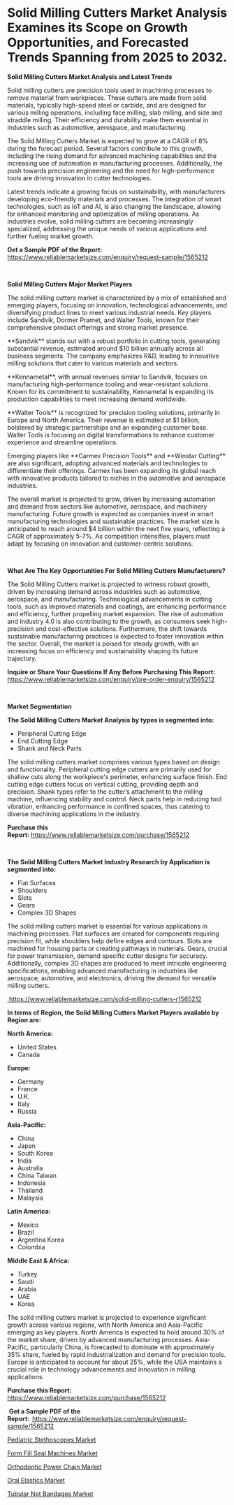 <p><h1>Solid Milling Cutters Market Analysis Examines its Scope on Growth Opportunities, and Forecasted Trends Spanning from 2025 to 2032.</h1></p><p><strong>Solid Milling Cutters Market Analysis and Latest Trends</strong></p>
<p><p>Solid milling cutters are precision tools used in machining processes to remove material from workpieces. These cutters are made from solid materials, typically high-speed steel or carbide, and are designed for various milling operations, including face milling, slab milling, and side and straddle milling. Their efficiency and durability make them essential in industries such as automotive, aerospace, and manufacturing.</p><p>The Solid Milling Cutters Market is expected to grow at a CAGR of 8% during the forecast period. Several factors contribute to this growth, including the rising demand for advanced machining capabilities and the increasing use of automation in manufacturing processes. Additionally, the push towards precision engineering and the need for high-performance tools are driving innovation in cutter technologies. </p><p>Latest trends indicate a growing focus on sustainability, with manufacturers developing eco-friendly materials and processes. The integration of smart technologies, such as IoT and AI, is also changing the landscape, allowing for enhanced monitoring and optimization of milling operations. As industries evolve, solid milling cutters are becoming increasingly specialized, addressing the unique needs of various applications and further fueling market growth.</p></p>
<p><strong>Get a Sample PDF of the Report:&nbsp;</strong> <a href="https://www.reliablemarketsize.com/enquiry/request-sample/1565212?utm_campaign=3447&utm_medium=2&utm_source=Github&utm_content=ia&utm_term=08042025&utm_id=solid-milling-cutters">https://www.reliablemarketsize.com/enquiry/request-sample/1565212</a></p>
<p>&nbsp;</p>
<p><strong>Solid Milling Cutters Major Market Players</strong></p>
<p><p>The solid milling cutters market is characterized by a mix of established and emerging players, focusing on innovation, technological advancements, and diversifying product lines to meet various industrial needs. Key players include Sandvik, Dormer Pramet, and Walter Tools, known for their comprehensive product offerings and strong market presence.</p><p>**Sandvik** stands out with a robust portfolio in cutting tools, generating substantial revenue, estimated around $10 billion annually across all business segments. The company emphasizes R&D, leading to innovative milling solutions that cater to various materials and sectors. </p><p>**Kennametal**, with annual revenues similar to Sandvik, focuses on manufacturing high-performance tooling and wear-resistant solutions. Known for its commitment to sustainability, Kennametal is expanding its production capabilities to meet increasing demand worldwide.</p><p>**Walter Tools** is recognized for precision tooling solutions, primarily in Europe and North America. Their revenue is estimated at $1 billion, bolstered by strategic partnerships and an expanding customer base. Walter Tools is focusing on digital transformations to enhance customer experience and streamline operations.</p><p>Emerging players like **Carmex Precision Tools** and **Winstar Cutting** are also significant, adopting advanced materials and technologies to differentiate their offerings. Carmex has been expanding its global reach with innovative products tailored to niches in the automotive and aerospace industries.</p><p>The overall market is projected to grow, driven by increasing automation and demand from sectors like automotive, aerospace, and machinery manufacturing. Future growth is expected as companies invest in smart manufacturing technologies and sustainable practices. The market size is anticipated to reach around $4 billion within the next five years, reflecting a CAGR of approximately 5-7%. As competition intensifies, players must adapt by focusing on innovation and customer-centric solutions.</p></p>
<p>&nbsp;</p>
<p><strong>What Are The Key Opportunities For Solid Milling Cutters Manufacturers?</strong></p>
<p><p>The Solid Milling Cutters market is projected to witness robust growth, driven by increasing demand across industries such as automotive, aerospace, and manufacturing. Technological advancements in cutting tools, such as improved materials and coatings, are enhancing performance and efficiency, further propelling market expansion. The rise of automation and Industry 4.0 is also contributing to the growth, as consumers seek high-precision and cost-effective solutions. Furthermore, the shift towards sustainable manufacturing practices is expected to foster innovation within the sector. Overall, the market is poised for steady growth, with an increasing focus on efficiency and sustainability shaping its future trajectory.</p></p>
<p><strong>Inquire or Share Your Questions If Any Before Purchasing This Report:</strong> <a href="https://www.reliablemarketsize.com/enquiry/pre-order-enquiry/1565212?utm_campaign=3447&utm_medium=2&utm_source=Github&utm_content=ia&utm_term=08042025&utm_id=solid-milling-cutters">https://www.reliablemarketsize.com/enquiry/pre-order-enquiry/1565212</a></p>
<p>&nbsp;</p>
<p><strong>Market Segmentation</strong></p>
<p><strong>The Solid Milling Cutters Market Analysis by types is segmented into:</strong></p>
<p><ul><li>Peripheral Cutting Edge</li><li>End Cutting Edge</li><li>Shank and Neck Parts</li></ul></p>
<p><p>The solid milling cutters market comprises various types based on design and functionality. Peripheral cutting edge cutters are primarily used for shallow cuts along the workpiece's perimeter, enhancing surface finish. End cutting edge cutters focus on vertical cutting, providing depth and precision. Shank types refer to the cutter’s attachment to the milling machine, influencing stability and control. Neck parts help in reducing tool vibration, enhancing performance in confined spaces, thus catering to diverse machining applications in the industry.</p></p>
<p><strong>Purchase this Report:&nbsp;</strong><a href="https://www.reliablemarketsize.com/purchase/1565212?utm_campaign=3447&utm_medium=2&utm_source=Github&utm_content=ia&utm_term=08042025&utm_id=solid-milling-cutters">https://www.reliablemarketsize.com/purchase/1565212</a></p>
<p>&nbsp;</p>
<p><strong>The Solid Milling Cutters Market Industry Research by Application is segmented into:</strong></p>
<p><ul><li>Flat Surfaces</li><li>Shoulders</li><li>Slots</li><li>Gears</li><li>Complex 3D Shapes</li></ul></p>
<p><p>The solid milling cutters market is essential for various applications in machining processes. Flat surfaces are created for components requiring precision fit, while shoulders help define edges and contours. Slots are machined for housing parts or creating pathways in materials. Gears, crucial for power transmission, demand specific cutter designs for accuracy. Additionally, complex 3D shapes are produced to meet intricate engineering specifications, enabling advanced manufacturing in industries like aerospace, automotive, and electronics, driving the demand for versatile milling cutters.</p></p>
<p><a href="https://www.reliablemarketsize.com/solid-milling-cutters-r1565212?utm_campaign=3447&utm_medium=2&utm_source=Github&utm_content=ia&utm_term=08042025&utm_id=solid-milling-cutters">&nbsp;https://www.reliablemarketsize.com/solid-milling-cutters-r1565212</a></p>
<p><strong>In terms of Region, the Solid Milling Cutters Market Players available by Region are:</strong></p>
<p>
    <p> <strong> North America: </strong>
        <ul>
            <li>United States</li>
            <li>Canada</li>
        </ul>
        </p> 
    <p> <strong> Europe: </strong>
        <ul>
            <li>Germany</li>
            <li>France</li>
            <li>U.K.</li>
            <li>Italy</li>
            <li>Russia</li>
        </ul>
        </p> 
    <p> <strong> Asia-Pacific: </strong>
        <ul>
            <li>China</li>
            <li>Japan</li>
            <li>South Korea</li>
            <li>India</li>
            <li>Australia</li>
            <li>China Taiwan</li>
            <li>Indonesia</li>
            <li>Thailand</li>
            <li>Malaysia</li>
        </ul>
        </p> 
    <p> <strong> Latin America: </strong>
        <ul>
            <li>Mexico</li>
            <li>Brazil</li>
            <li>Argentina Korea</li>
            <li>Colombia</li>
        </ul>
        </p> 
    <p> <strong> Middle East & Africa: </strong>
        <ul>
            <li>Turkey</li>
            <li>Saudi</li>
            <li>Arabia</li>
            <li>UAE</li>
            <li>Korea</li>
        </ul>
    </p>
    </p>
<p><p>The solid milling cutters market is projected to experience significant growth across various regions, with North America and Asia-Pacific emerging as key players. North America is expected to hold around 30% of the market share, driven by advanced manufacturing processes. Asia-Pacific, particularly China, is forecasted to dominate with approximately 35% share, fueled by rapid industrialization and demand for precision tools. Europe is anticipated to account for about 25%, while the USA maintains a crucial role in technology advancements and innovation in milling applications.</p></p>
<p><strong>Purchase this Report: </strong><a href="https://www.reliablemarketsize.com/purchase/1565212?utm_campaign=3447&utm_medium=2&utm_source=Github&utm_content=ia&utm_term=08042025&utm_id=solid-milling-cutters">https://www.reliablemarketsize.com/purchase/1565212</a></p>
<p>&nbsp;<strong>Get a Sample PDF of the Report:&nbsp;&nbsp;</strong><a href="https://www.reliablemarketsize.com/enquiry/request-sample/1565212?utm_campaign=3447&utm_medium=2&utm_source=Github&utm_content=ia&utm_term=08042025&utm_id=solid-milling-cutters">https://www.reliablemarketsize.com/enquiry/request-sample/1565212</a></p>
<p><strong></strong></p>
<p><p><a href="https://www.linkedin.com/pulse/key-trends-fueling-pediatric-stethoscopes-market-growth-from-dawbf?utm_campaign=3447&utm_medium=2&utm_source=Github&utm_content=ia&utm_term=08042025&utm_id=solid-milling-cutters">Pediatric Stethoscopes Market</a></p><p><a href="https://github.com/zoccohaniech/Market-Research-Report-List-1/blob/main/form-fill-seal-machines-market.md?utm_campaign=3447&utm_medium=2&utm_source=Github&utm_content=ia&utm_term=08042025&utm_id=solid-milling-cutters">Form Fill Seal Machines Market</a></p><p><a href="https://www.linkedin.com/pulse/orthodontic-power-chain-market-size-analysis-2025-2032-dynqf?utm_campaign=3447&utm_medium=2&utm_source=Github&utm_content=ia&utm_term=08042025&utm_id=solid-milling-cutters">Orthodontic Power Chain Market</a></p><p><a href="https://www.linkedin.com/pulse/oral-elasticsmarketinsightsmarketsizeandgrowthprospectswithanestimatedcagrof11from2025to2032-wrzef?utm_campaign=3447&utm_medium=2&utm_source=Github&utm_content=ia&utm_term=08042025&utm_id=solid-milling-cutters">Oral Elastics Market</a></p><p><a href="https://www.linkedin.com/pulse/tubular-net-bandages-market-findings-indicatinga-cagr-56-from-eewff?utm_campaign=3447&utm_medium=2&utm_source=Github&utm_content=ia&utm_term=08042025&utm_id=solid-milling-cutters">Tubular Net Bandages Market</a></p></p>